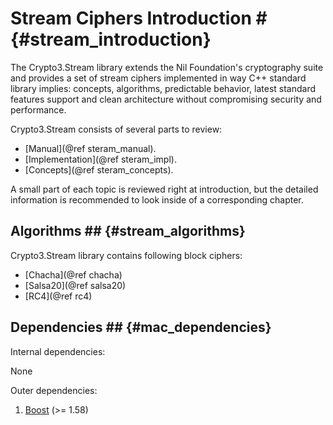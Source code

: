 # Stream Ciphers Introduction # {#stream_introduction}

The Crypto3.Stream library extends the Nil Foundation's cryptography suite and provides a set of stream ciphers
 implemented in way C++ standard library implies: concepts, algorithms, predictable behavior, latest standard features
  support and clean architecture without compromising security and performance.
  
Crypto3.Stream consists of several parts to review:
* [Manual](@ref steram_manual).
* [Implementation](@ref steram_impl).
* [Concepts](@ref steram_concepts).
 
A small part of each topic is reviewed right at introduction, but the detailed information is recommended to look inside of a corresponding chapter.
   
## Algorithms ## {#stream_algorithms}

Crypto3.Stream library contains following block ciphers:

* [Chacha](@ref chacha)
* [Salsa20](@ref salsa20)
* [RC4](@ref rc4)

## Dependencies ## {#mac_dependencies}

Internal dependencies:

None

Outer dependencies:
1. [Boost](https://boost.org) (>= 1.58)